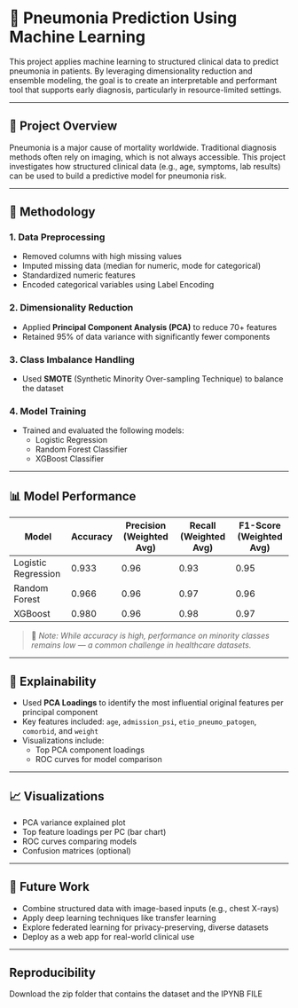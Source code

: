 # 🧠 Pneumonia Prediction Using Machine Learning

This project applies machine learning to structured clinical data to predict pneumonia in patients. By leveraging dimensionality reduction and ensemble modeling, the goal is to create an interpretable and performant tool that supports early diagnosis, particularly in resource-limited settings.

---

## 📌 Project Overview

Pneumonia is a major cause of mortality worldwide. Traditional diagnosis methods often rely on imaging, which is not always accessible. This project investigates how structured clinical data (e.g., age, symptoms, lab results) can be used to build a predictive model for pneumonia risk.

---

## 🧪 Methodology

### 1. **Data Preprocessing**
- Removed columns with high missing values
- Imputed missing data (median for numeric, mode for categorical)
- Standardized numeric features
- Encoded categorical variables using Label Encoding

### 2. **Dimensionality Reduction**
- Applied **Principal Component Analysis (PCA)** to reduce 70+ features
- Retained 95% of data variance with significantly fewer components

### 3. **Class Imbalance Handling**
- Used **SMOTE** (Synthetic Minority Over-sampling Technique) to balance the dataset

### 4. **Model Training**
- Trained and evaluated the following models:
  - Logistic Regression
  - Random Forest Classifier
  - XGBoost Classifier

---

## 📊 Model Performance

| Model               | Accuracy | Precision (Weighted Avg) | Recall (Weighted Avg) | F1-Score (Weighted Avg) |
|---------------------|----------|---------------------------|------------------------|--------------------------|
| Logistic Regression | 0.933    | 0.96                      | 0.93                   | 0.95                     |
| Random Forest       | 0.966    | 0.96                      | 0.97                   | 0.96                     |
| XGBoost             | 0.980    | 0.96                      | 0.98                   | 0.97                     |

> 📝 *Note: While accuracy is high, performance on minority classes remains low — a common challenge in healthcare datasets.*

---

## 🧬 Explainability

- Used **PCA Loadings** to identify the most influential original features per principal component
- Key features included: `age`, `admission_psi`, `etio_pneumo_patogen`, `comorbid`, and `weight`
- Visualizations include:
  - Top PCA component loadings
  - ROC curves for model comparison

---

## 📈 Visualizations

- PCA variance explained plot
- Top feature loadings per PC (bar chart)
- ROC curves comparing models
- Confusion matrices (optional)

---

## 🔮 Future Work

- Combine structured data with image-based inputs (e.g., chest X-rays)
- Apply deep learning techniques like transfer learning
- Explore federated learning for privacy-preserving, diverse datasets
- Deploy as a web app for real-world clinical use

---

## Reproducibility
Download the zip folder that contains the dataset and the IPYNB FILE


